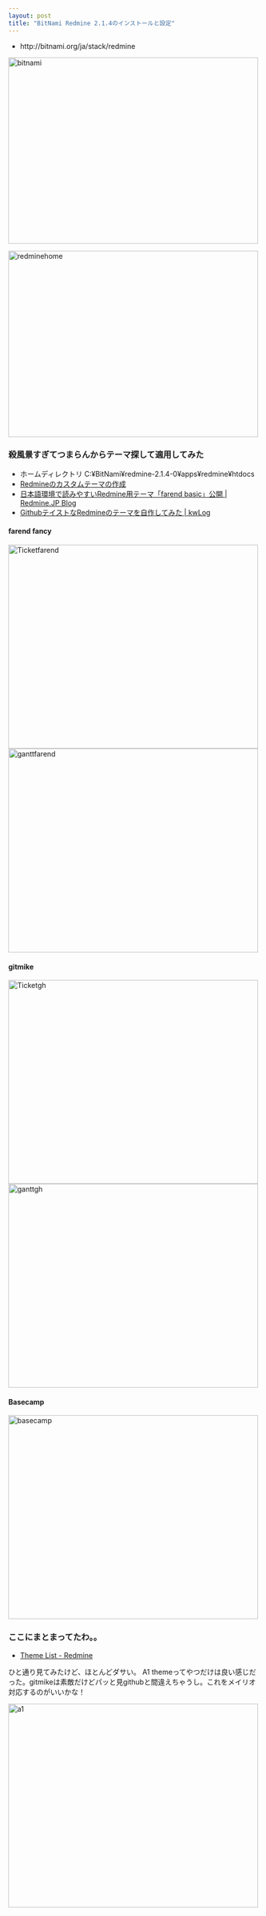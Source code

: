 ```yaml
---
layout: post
title: "BitNami Redmine 2.1.4のインストールと設定"
---
```

<ul>
    <li>http://bitnami.org/ja/stack/redmine</li>
</ul>
<img class="alignnone size-full wp-image-5" alt="bitnami" src="/postimg/2012/12/bitnami.png" width="500" height="372" />
<!--more-->

<a href="http://mel.mond.jp/nocorica.jp/blog/2012/12/redmine%e3%82%92%e3%82%a4%e3%83%b3%e3%82%b9%e3%83%88%e3%83%bc%e3%83%ab%e3%81%97%e3%81%9f/redminehome/" rel="attachment wp-att-11"><img class="alignnone size-full wp-image-11" alt="redminehome" src="/postimg/2012/12/redminehome.png" width="500" height="372" /></a>
<h3>殺風景すぎてつまらんからテーマ探して適用してみた</h3>
<ul>
	<li>ホームディレクトリ C:¥BitNami¥redmine-2.1.4-0¥apps¥redmine¥htdocs</li>
	<li><a title="Redmineのカスタムテーマの作成 | Redmine.JP" href="http://redmine.jp/guide/HowTo_create_a_custom_Redmine_theme/" target="_blank">Redmineのカスタムテーマの作成</a></li>
	<li><a href="http://blog.redmine.jp/articles/farend-basic-theme/">日本語環境で読みやすいRedmine用テーマ「farend basic」公開 | Redmine.JP Blog</a></li>
	<li><a href="http://blog.makotokw.com/2012/04/09/redmine%E3%81%AE%E3%83%86%E3%83%BC%E3%83%9E%E3%82%92%E8%87%AA%E4%BD%9C%E3%81%97%E3%81%A6%E3%81%BF%E3%81%9F/">GithubテイストなRedmineのテーマを自作してみた | kwLog</a></li>
</ul>

<h4>farend fancy</h4>
<a href="http://mel.mond.jp/nocorica.jp/blog/2012/12/redmine%e3%82%92%e3%82%a4%e3%83%b3%e3%82%b9%e3%83%88%e3%83%bc%e3%83%ab%e3%81%97%e3%81%9f/ticketfarend/" rel="attachment wp-att-24"><img src="/postimg/2012/12/Ticketfarend.png" alt="Ticketfarend" width="500" height="407" class="alignnone size-full wp-image-24" /></a>
<a href="http://mel.mond.jp/nocorica.jp/blog/2012/12/redmine%e3%82%92%e3%82%a4%e3%83%b3%e3%82%b9%e3%83%88%e3%83%bc%e3%83%ab%e3%81%97%e3%81%9f/ganttfarend/" rel="attachment wp-att-25"><img src="/postimg/2012/12/ganttfarend.png" alt="ganttfarend" width="500" height="407" class="alignnone size-full wp-image-25" /></a>

<h4>gitmike</h4>
<a href="http://mel.mond.jp/nocorica.jp/blog/2012/12/redmine%e3%82%92%e3%82%a4%e3%83%b3%e3%82%b9%e3%83%88%e3%83%bc%e3%83%ab%e3%81%97%e3%81%9f/ticketgh/" rel="attachment wp-att-23"><img src="/postimg/2012/12/Ticketgh.png" alt="Ticketgh" width="500" height="407" class="alignnone size-full wp-image-23" /></a>
<a href="http://mel.mond.jp/nocorica.jp/blog/2012/12/redmine%e3%82%92%e3%82%a4%e3%83%b3%e3%82%b9%e3%83%88%e3%83%bc%e3%83%ab%e3%81%97%e3%81%9f/ganttgh/" rel="attachment wp-att-22"><img src="/postimg/2012/12/ganttgh.png" alt="ganttgh" width="500" height="407" class="alignnone size-full wp-image-22" /></a>

<h4>Basecamp</h4>
<a href="http://mel.mond.jp/nocorica.jp/blog/2012/12/redmine%e3%82%92%e3%82%a4%e3%83%b3%e3%82%b9%e3%83%88%e3%83%bc%e3%83%ab%e3%81%97%e3%81%9f/basecamp/" rel="attachment wp-att-28"><img src="/postimg/2012/12/basecamp.png" alt="basecamp" width="500" height="407" class="alignnone size-full wp-image-28" /></a>

<h3>ここにまとまってたわ。。</h3>
<ul><li><a href="http://www.redmine.org/projects/redmine/wiki/Theme_List" title="Theme List - Redmine" target="_blank">Theme List - Redmine</a>
</li></ul>
<p>
ひと通り見てみたけど、ほとんどダサい。
A1 themeってやつだけは良い感じだった。gitmikeは素敵だけどパッと見githubと間違えちゃうし。これをメイリオ対応するのがいいかな！
</p>
<a href="http://mel.mond.jp/nocorica.jp/blog/2012/12/redmine%e3%82%92%e3%82%a4%e3%83%b3%e3%82%b9%e3%83%88%e3%83%bc%e3%83%ab%e3%81%97%e3%81%9f/a1/" rel="attachment wp-att-32"><img src="/postimg/2012/12/a1.png" alt="a1" width="500" height="407" class="alignnone size-full wp-image-32" /></a>
